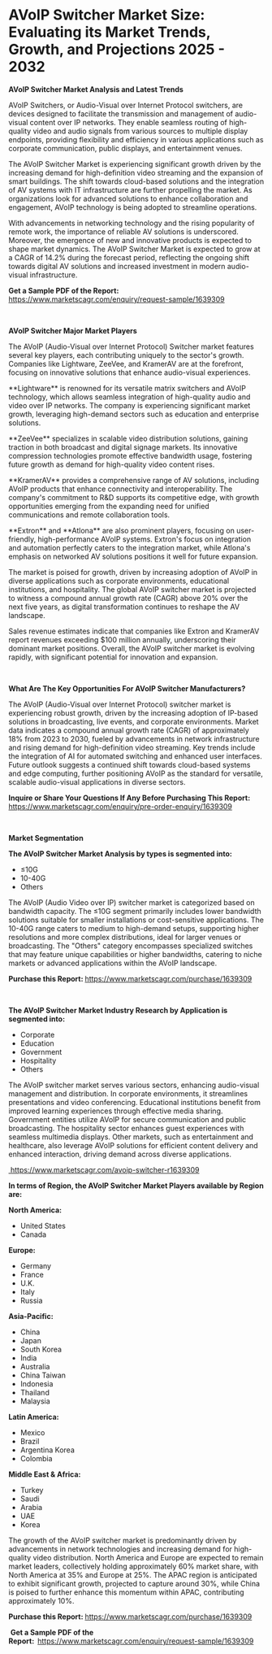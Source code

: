 <p><h1>AVoIP Switcher Market Size: Evaluating its Market Trends, Growth, and Projections 2025 - 2032</h1></p><p><strong>AVoIP Switcher Market Analysis and Latest Trends</strong></p>
<p><p>AVoIP Switchers, or Audio-Visual over Internet Protocol switchers, are devices designed to facilitate the transmission and management of audio-visual content over IP networks. They enable seamless routing of high-quality video and audio signals from various sources to multiple display endpoints, providing flexibility and efficiency in various applications such as corporate communication, public displays, and entertainment venues.</p><p>The AVoIP Switcher Market is experiencing significant growth driven by the increasing demand for high-definition video streaming and the expansion of smart buildings. The shift towards cloud-based solutions and the integration of AV systems with IT infrastructure are further propelling the market. As organizations look for advanced solutions to enhance collaboration and engagement, AVoIP technology is being adopted to streamline operations.</p><p>With advancements in networking technology and the rising popularity of remote work, the importance of reliable AV solutions is underscored. Moreover, the emergence of new and innovative products is expected to shape market dynamics. The AVoIP Switcher Market is expected to grow at a CAGR of 14.2% during the forecast period, reflecting the ongoing shift towards digital AV solutions and increased investment in modern audio-visual infrastructure.</p></p>
<p><strong>Get a Sample PDF of the Report:&nbsp;</strong> <a href="https://www.marketscagr.com/enquiry/request-sample/1639309?utm_campaign=3105&utm_medium=2&utm_source=Github&utm_content=ia&utm_term=15042025&utm_id=avoip-switcher">https://www.marketscagr.com/enquiry/request-sample/1639309</a></p>
<p>&nbsp;</p>
<p><strong>AVoIP Switcher Major Market Players</strong></p>
<p><p>The AVoIP (Audio-Visual over Internet Protocol) Switcher market features several key players, each contributing uniquely to the sector's growth. Companies like Lightware, ZeeVee, and KramerAV are at the forefront, focusing on innovative solutions that enhance audio-visual experiences.</p><p>**Lightware** is renowned for its versatile matrix switchers and AVoIP technology, which allows seamless integration of high-quality audio and video over IP networks. The company is experiencing significant market growth, leveraging high-demand sectors such as education and enterprise solutions. </p><p>**ZeeVee** specializes in scalable video distribution solutions, gaining traction in both broadcast and digital signage markets. Its innovative compression technologies promote effective bandwidth usage, fostering future growth as demand for high-quality video content rises.</p><p>**KramerAV** provides a comprehensive range of AV solutions, including AVoIP products that enhance connectivity and interoperability. The company's commitment to R&D supports its competitive edge, with growth opportunities emerging from the expanding need for unified communications and remote collaboration tools.</p><p>**Extron** and **Atlona** are also prominent players, focusing on user-friendly, high-performance AVoIP systems. Extron's focus on integration and automation perfectly caters to the integration market, while Atlona's emphasis on networked AV solutions positions it well for future expansion.</p><p>The market is poised for growth, driven by increasing adoption of AVoIP in diverse applications such as corporate environments, educational institutions, and hospitality. The global AVoIP switcher market is projected to witness a compound annual growth rate (CAGR) above 20% over the next five years, as digital transformation continues to reshape the AV landscape.</p><p>Sales revenue estimates indicate that companies like Extron and KramerAV report revenues exceeding $100 million annually, underscoring their dominant market positions. Overall, the AVoIP switcher market is evolving rapidly, with significant potential for innovation and expansion.</p></p>
<p>&nbsp;</p>
<p><strong>What Are The Key Opportunities For AVoIP Switcher Manufacturers?</strong></p>
<p><p>The AVoIP (Audio-Visual over Internet Protocol) switcher market is experiencing robust growth, driven by the increasing adoption of IP-based solutions in broadcasting, live events, and corporate environments. Market data indicates a compound annual growth rate (CAGR) of approximately 18% from 2023 to 2030, fueled by advancements in network infrastructure and rising demand for high-definition video streaming. Key trends include the integration of AI for automated switching and enhanced user interfaces. Future outlook suggests a continued shift towards cloud-based systems and edge computing, further positioning AVoIP as the standard for versatile, scalable audio-visual applications in diverse sectors.</p></p>
<p><strong>Inquire or Share Your Questions If Any Before Purchasing This Report:</strong> <a href="https://www.marketscagr.com/enquiry/pre-order-enquiry/1639309?utm_campaign=3105&utm_medium=2&utm_source=Github&utm_content=ia&utm_term=15042025&utm_id=avoip-switcher">https://www.marketscagr.com/enquiry/pre-order-enquiry/1639309</a></p>
<p>&nbsp;</p>
<p><strong>Market Segmentation</strong></p>
<p><strong>The AVoIP Switcher Market Analysis by types is segmented into:</strong></p>
<p><ul><li>≤10G</li><li>10-40G</li><li>Others</li></ul></p>
<p><p>The AVoIP (Audio Video over IP) switcher market is categorized based on bandwidth capacity. The ≤10G segment primarily includes lower bandwidth solutions suitable for smaller installations or cost-sensitive applications. The 10-40G range caters to medium to high-demand setups, supporting higher resolutions and more complex distributions, ideal for larger venues or broadcasting. The "Others" category encompasses specialized switches that may feature unique capabilities or higher bandwidths, catering to niche markets or advanced applications within the AVoIP landscape.</p></p>
<p><strong>Purchase this Report:&nbsp;</strong><a href="https://www.marketscagr.com/purchase/1639309?utm_campaign=3105&utm_medium=2&utm_source=Github&utm_content=ia&utm_term=15042025&utm_id=avoip-switcher">https://www.marketscagr.com/purchase/1639309</a></p>
<p>&nbsp;</p>
<p><strong>The AVoIP Switcher Market Industry Research by Application is segmented into:</strong></p>
<p><ul><li>Corporate</li><li>Education</li><li>Government</li><li>Hospitality</li><li>Others</li></ul></p>
<p><p>The AVoIP switcher market serves various sectors, enhancing audio-visual management and distribution. In corporate environments, it streamlines presentations and video conferencing. Educational institutions benefit from improved learning experiences through effective media sharing. Government entities utilize AVoIP for secure communication and public broadcasting. The hospitality sector enhances guest experiences with seamless multimedia displays. Other markets, such as entertainment and healthcare, also leverage AVoIP solutions for efficient content delivery and enhanced interaction, driving demand across diverse applications.</p></p>
<p><a href="https://www.marketscagr.com/avoip-switcher-r1639309?utm_campaign=3105&utm_medium=2&utm_source=Github&utm_content=ia&utm_term=15042025&utm_id=avoip-switcher">&nbsp;https://www.marketscagr.com/avoip-switcher-r1639309</a></p>
<p><strong>In terms of Region, the AVoIP Switcher Market Players available by Region are:</strong></p>
<p>
    <p> <strong> North America: </strong>
        <ul>
            <li>United States</li>
            <li>Canada</li>
        </ul>
        </p> 
    <p> <strong> Europe: </strong>
        <ul>
            <li>Germany</li>
            <li>France</li>
            <li>U.K.</li>
            <li>Italy</li>
            <li>Russia</li>
        </ul>
        </p> 
    <p> <strong> Asia-Pacific: </strong>
        <ul>
            <li>China</li>
            <li>Japan</li>
            <li>South Korea</li>
            <li>India</li>
            <li>Australia</li>
            <li>China Taiwan</li>
            <li>Indonesia</li>
            <li>Thailand</li>
            <li>Malaysia</li>
        </ul>
        </p> 
    <p> <strong> Latin America: </strong>
        <ul>
            <li>Mexico</li>
            <li>Brazil</li>
            <li>Argentina Korea</li>
            <li>Colombia</li>
        </ul>
        </p> 
    <p> <strong> Middle East & Africa: </strong>
        <ul>
            <li>Turkey</li>
            <li>Saudi</li>
            <li>Arabia</li>
            <li>UAE</li>
            <li>Korea</li>
        </ul>
    </p>
    </p>
<p><p>The growth of the AVoIP switcher market is predominantly driven by advancements in network technologies and increasing demand for high-quality video distribution. North America and Europe are expected to remain market leaders, collectively holding approximately 60% market share, with North America at 35% and Europe at 25%. The APAC region is anticipated to exhibit significant growth, projected to capture around 30%, while China is poised to further enhance this momentum within APAC, contributing approximately 10%.</p></p>
<p><strong>Purchase this Report: </strong><a href="https://www.marketscagr.com/purchase/1639309?utm_campaign=3105&utm_medium=2&utm_source=Github&utm_content=ia&utm_term=15042025&utm_id=avoip-switcher">https://www.marketscagr.com/purchase/1639309</a></p>
<p>&nbsp;<strong>Get a Sample PDF of the Report:&nbsp;&nbsp;</strong><a href="https://www.marketscagr.com/enquiry/request-sample/1639309?utm_campaign=3105&utm_medium=2&utm_source=Github&utm_content=ia&utm_term=15042025&utm_id=avoip-switcher">https://www.marketscagr.com/enquiry/request-sample/1639309</a></p>
<p><strong></strong></p>
<p><p></p><p></p><p></p></p>